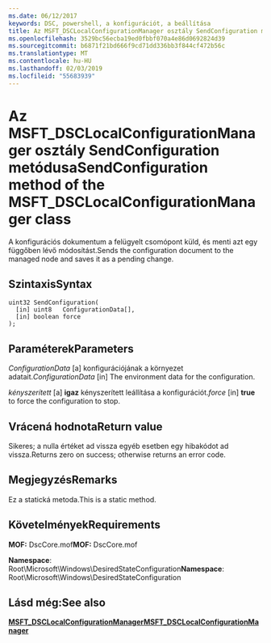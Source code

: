 ```yaml
---
ms.date: 06/12/2017
keywords: DSC, powershell, a konfigurációt, a beállítása
title: Az MSFT_DSCLocalConfigurationManager osztály SendConfiguration metódusa
ms.openlocfilehash: 3529bc56ecba19ed0fbbf070a4e86d0692824d39
ms.sourcegitcommit: b6871f21bd666f9cd71dd336bb3f844cf472b56c
ms.translationtype: MT
ms.contentlocale: hu-HU
ms.lasthandoff: 02/03/2019
ms.locfileid: "55683939"
---
```

# <a name="sendconfiguration-method-of-the-msftdsclocalconfigurationmanager-class"></a><span data-ttu-id="23140-103">Az MSFT_DSCLocalConfigurationManager osztály SendConfiguration metódusa</span><span class="sxs-lookup"><span data-stu-id="23140-103">SendConfiguration method of the MSFT_DSCLocalConfigurationManager class</span></span>

<span data-ttu-id="23140-104">A konfigurációs dokumentum a felügyelt csomópont küld, és menti azt egy függőben lévő módosítást.</span><span class="sxs-lookup"><span data-stu-id="23140-104">Sends the configuration document to the managed node and saves it as a pending change.</span></span>

## <a name="syntax"></a><span data-ttu-id="23140-105">Szintaxis</span><span class="sxs-lookup"><span data-stu-id="23140-105">Syntax</span></span>

```mof
uint32 SendConfiguration(
  [in] uint8   ConfigurationData[],
  [in] boolean force
);
```

## <a name="parameters"></a><span data-ttu-id="23140-106">Paraméterek</span><span class="sxs-lookup"><span data-stu-id="23140-106">Parameters</span></span>

<span data-ttu-id="23140-107">*ConfigurationData* \[a\] konfigurációjának a környezet adatait.</span><span class="sxs-lookup"><span data-stu-id="23140-107">*ConfigurationData* \[in\] The environment data for the configuration.</span></span>

<span data-ttu-id="23140-108">*kényszerített* \[a\] **igaz** kényszerített leállítása a konfigurációt.</span><span class="sxs-lookup"><span data-stu-id="23140-108">*force* \[in\] **true** to force the configuration to stop.</span></span>

## <a name="return-value"></a><span data-ttu-id="23140-109">Vrácená hodnota</span><span class="sxs-lookup"><span data-stu-id="23140-109">Return value</span></span>

<span data-ttu-id="23140-110">Sikeres; a nulla értéket ad vissza egyéb esetben egy hibakódot ad vissza.</span><span class="sxs-lookup"><span data-stu-id="23140-110">Returns zero on success; otherwise returns an error code.</span></span>

## <a name="remarks"></a><span data-ttu-id="23140-111">Megjegyzés</span><span class="sxs-lookup"><span data-stu-id="23140-111">Remarks</span></span>

<span data-ttu-id="23140-112">Ez a statická metoda.</span><span class="sxs-lookup"><span data-stu-id="23140-112">This is a static method.</span></span>

## <a name="requirements"></a><span data-ttu-id="23140-113">Követelmények</span><span class="sxs-lookup"><span data-stu-id="23140-113">Requirements</span></span>

<span data-ttu-id="23140-114">**MOF:** DscCore.mof</span><span class="sxs-lookup"><span data-stu-id="23140-114">**MOF:** DscCore.mof</span></span>

<span data-ttu-id="23140-115">**Namespace**: Root\Microsoft\Windows\DesiredStateConfiguration</span><span class="sxs-lookup"><span data-stu-id="23140-115">**Namespace**: Root\Microsoft\Windows\DesiredStateConfiguration</span></span>

## <a name="see-also"></a><span data-ttu-id="23140-116">Lásd még:</span><span class="sxs-lookup"><span data-stu-id="23140-116">See also</span></span>

[<span data-ttu-id="23140-117">**MSFT_DSCLocalConfigurationManager**</span><span class="sxs-lookup"><span data-stu-id="23140-117">**MSFT_DSCLocalConfigurationManager**</span></span>](msft-dsclocalconfigurationmanager.md)